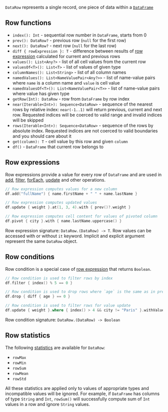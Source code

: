 [//]: # (title: DataRow)
<!---IMPORT org.jetbrains.kotlinx.dataframe.samples.api.DataRowApi-->

`DataRow` represents a single record, one piece of data within a [`DataFrame`](DataFrame.md)

## Row functions

* `index(): Int` - sequential row number in `DataFrame`, starts from 0
* `prev(): DataRow?` - previous row (`null` for the first row)
* `next(): DataRow?` - next row (`null` for the last row)
* `diff { rowExpression }: T` - difference between results of [row expression](#row-expressions) calculated for current and previous rows
* `values(): List<Any?>` - list of all cell values from the current row
* `valuesOf<T>(): List<T>` - list of values of given type 
* `columnNames(): List<String>` - list of all column names 
* `namedValues(): List<NameValuePair<Any?>>` - list of name-value pairs where `name` is a column name and `value` is cell value
* `namedValuesOf<T>(): List<NameValuePair<T>>` - list of name-value pairs where value has given type 
* `getRow(Int): DataRow` - row from `DataFrame` by row index
* `near(Iterable<Int>): Sequence<DataRow>` - sequence of the nearest rows by relative index: `near(-1..1)` will return previous, current and next row. Requested indices will be coerced to valid range and invalid indices will be skipped
* `rows(Iterable<Int>): Sequence<DataRow>` - sequence of the rows by absolute index. Requested indices are not coerced to valid boundaries and you should care about it
* `get(column): T` - cell value by this row and given `column`
* `df()` - `DataFrame` that current row belongs to

## Row expressions
Row expressions provide a value for every row of `DataFrame` and are used in [add](add.md), [filter](filter.md), [forEach](iterate.md), [update](update.md) and other operations.

<!---FUN expressions-->

```kotlin
// Row expression computes values for a new column
df.add("fullName") { name.firstName + " " + name.lastName }

// Row expression computes updated values
df.update { weight }.at(1, 3, 4).with { prev()?.weight }

// Row expression computes cell content for values of pivoted column
df.pivot { city }.with { name.lastName.uppercase() }
```

<!---END-->

Row expression signature: ```DataRow.(DataRow) -> T```. Row values can be accessed with or without ```it``` keyword. Implicit and explicit argument represent the same `DataRow` object.

## Row conditions
Row condition is a special case of [row expression](#row-expressions) that returns `Boolean`. 

<!---FUN conditions-->

```kotlin
// Row condition is used to filter rows by index
df.filter { index() % 5 == 0 }

// Row condition is used to drop rows where `age` is the same as in previous row
df.drop { diff { age } == 0 }

// Row condition is used to filter rows for value update
df.update { weight }.where { index() > 4 && city != "Paris" }.withValue(50)
```

<!---END-->

Row condition signature: ```DataRow.(DataRow) -> Boolean```

## Row statistics

The following [statistics](statistics.md) are available for `DataRow`:
* `rowMax`
* `rowMin`
* `rowSum`
* `rowMean`
* `rowStd`

All these statistics are applied only to values of appropriate types and incompatible values will be ignored.
For example, if `DataFrame` has columns of type `String` and `Int`, `rowSum()` will successfully compute sum of `Int` values in a row and ignore `String` values.
